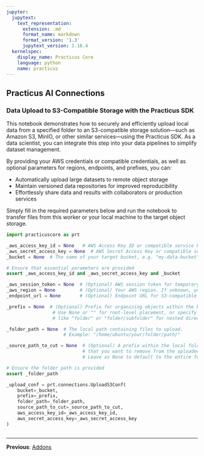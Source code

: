 ```yaml
---
jupyter:
  jupytext:
    text_representation:
      extension: .md
      format_name: markdown
      format_version: '1.3'
      jupytext_version: 1.16.4
  kernelspec:
    display_name: Practicus Core
    language: python
    name: practicus
---
```


## Practicus AI Connections


### Data Upload to S3-Compatible Storage with the Practicus SDK

This notebook demonstrates how to securely and efficiently upload local data 
from a specified folder to an S3-compatible storage solution—such as Amazon S3, 
MinIO, or other similar services—using the Practicus SDK. As a data scientist, 
you can integrate this step into your data pipelines to simplify dataset management.

By providing your AWS credentials or compatible credentials, as well as optional 
parameters for regions, endpoints, and prefixes, you can:

- Automatically upload large datasets to remote object storage
- Maintain versioned data repositories for improved reproducibility
- Effortlessly share data and results with collaborators or production services

Simply fill in the required parameters below and run the notebook to transfer 
files from this worker or your local machine to the target object storage.


```python
import practicuscore as prt

_aws_access_key_id = None   # AWS Access Key ID or compatible service key
_aws_secret_access_key = None  # AWS Secret Access Key or compatible service secret
_bucket = None  # The name of your target bucket, e.g. "my-data-bucket"

# Ensure that essential parameters are provided
assert _aws_access_key_id and _aws_secret_access_key and _bucket

_aws_session_token = None  # (Optional) AWS session token for temporary credentials
_aws_region = None         # (Optional) Your AWS region. If unknown, you may leave it as None.
_endpoint_url = None       # (Optional) Endpoint URL for S3-compatible services (e.g., MinIO API URL)

_prefix = None  # (Optional) Prefix for organizing objects within the bucket. 
                 # Use None or "" for root-level placement, or specify something 
                 # like "folder" or "folder/subfolder" for nested directories.

_folder_path = None  # The local path containing files to upload.
                     # Example: "/home/ubuntu/your/folder/path/"

_source_path_to_cut = None  # (Optional) A prefix within the local folder path 
                            # that you want to remove from the uploaded object keys.
                            # Leave as None to default to the entire folder path.

# Ensure the folder path is provided
assert _folder_path

_upload_conf = prt.connections.UploadS3Conf(
    bucket=_bucket,
    prefix=_prefix,
    folder_path=_folder_path,
    source_path_to_cut=_source_path_to_cut,
    aws_access_key_id=_aws_access_key_id,
    aws_secret_access_key=_aws_secret_access_key
)
```

```python

```


---

**Previous**: [Addons](addons.md)
